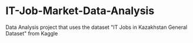 # IT-Job-Market-Data-Analysis
Data Analysis project that uses the dataset "IT Jobs in Kazakhstan General Dataset" from Kaggle
